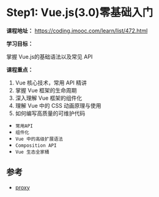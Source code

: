 # Step1: Vue.js(3.0)零基础入门

**课程地址：**
<https://coding.imooc.com/learn/list/472.html>

**学习目标：**

掌握 Vue.js的基础语法以及常见 API

**课程重点：**

1. Vue 核心技术，常用 API 精讲
2. 掌握 Vue 框架的生命周期
3. 深入理解 Vue 框架的组件化
4. 理解 Vue 中的 CSS 动画原理与使用
5. 如何编写高质量的可维护代码

* `常用API`
* `组件化`
* `Vue 中的高级扩展语法`
* `Composition API`
* `Vue 生态全家桶`

## 参考

* [proxy](https://es6.ruanyifeng.com/#docs/proxy)
